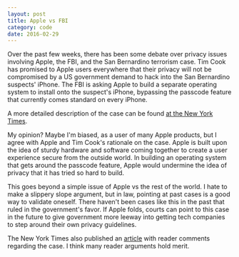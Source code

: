 ```yaml
---
layout: post
title: Apple vs FBI
category: code 
date: 2016-02-29
---
```


Over the past few weeks, there has been some debate over privacy issues involving Apple, the FBI, and the San Bernardino terrorism case. Tim Cook has promised to Apple users everywhere that their privacy will not be compromised by a US government demand to hack into the San Bernardino suspects' iPhone. The FBI is asking Apple to build a separate operating system to install onto the suspect's iPhone, bypassing the passcode feature that currently comes standard on every iPhone.

A more detailed description of the case can be found [at the New York Times](http://www.nytimes.com/2016/02/26/technology/apple-unlock-iphone-fbi-san-bernardino-brief.html).

My opinion? Maybe I'm biased, as a user of many Apple products, but I agree with Apple and Tim Cook's rationale on the case. Apple is built upon the idea of sturdy hardware and software coming together to create a user experience secure from the outside world. In building an operating system that gets around the passcode feature, Apple would undermine the idea of privacy that it has tried so hard to build.

This goes beyond a simple issue of Apple vs the rest of the world. I hate to make a slippery slope argument, but in law, pointing at past cases is a good way to validate oneself. There haven't been cases like this in the past that ruled in the government's favor. If Apple folds, courts can point to this case in the future to give government more leeway into getting tech companies to step around their own privacy guidelines.

The New York Times also published an [article](http://www.nytimes.com/2016/02/19/technology/apple-fbi-reaction.html?action=click&contentCollection=Technology&module=RelatedCoverage&region=Marginalia&pgtype=article) with reader comments regarding the case. I think many reader arguments hold merit.
